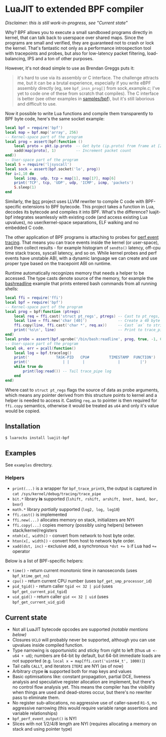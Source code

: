 # LuaJIT to extended BPF compiler

*Disclaimer: this is still work-in-progress, see "Current state"*

Why? BPF allows you to execute a small sandboxed programs directly in kernel, that can talk back to userspace over shared maps. Since the programs are small and verified, they are guaranteed not to crash or lock the kernel. That's fantastic not only as a performance introspection tool with tracepoints and probes, but also for low-latency packet filtering, load-balancing, IPS and a ton of other purposes.

However, it's not dead simple to use as Brendan Greggs puts it:

> it's hard to use via its assembly or C interface. The challenge attracts me, but it can be a brutal experience, especially if you write eBPF assembly directly (eg, see `bpf_insn_prog[]` from sock_example.c; I've yet to code one of these from scratch that compiles). The C interface is better (see other examples in [samples/bpf](https://github.com/torvalds/linux/tree/master/samples/bpf)), but it's still laborious and difficult to use.

Now it possible to write Lua functions and compile them transparently to BPF byte code, here's the same socket example:

```lua
local bpf = require('bpf')
local map = bpf.map('array', 256)
-- Kernel-space part of the program
local prog = assert(bpf(function ()
	local proto = pkt.ip.proto  -- Get byte (ip.proto) from frame at [23]
	xadd(map[proto], 1)         -- Increment packet count
end))
-- User-space part of the program
local S = require('ljsyscall')
local sock = assert(bpf.socket('lo', prog))
for i=1,10 do
	local icmp, udp, tcp = map[1], map[17], map[6]
	print('TCP', tcp, 'UDP', udp, 'ICMP', icmp, 'packets')
	S.sleep(1)
end
```

Similarly, the [bcc][bcc] project uses LLVM rewriter to compile C code with BPF-specific extensions to BPF bytecode. This project takes a function in Lua, decodes its bytecode and compiles it into BPF. What's the difference? luajit-bpf integrates seamlessly with existing code (and access existing Lua upvalues), no user/kernel-space separations, ELF walking and no embedded C code.

The other application of BPF programs is attaching to probes for [perf event tracing][tracing]. That means you can trace events inside the kernel (or user-space), and then collect results - for example histogram of `sendto()` latency, off-cpu time stack traces, syscall latency, and so on. While kernel probes and perf events have unstable ABI, with a dynamic language we can create and use proper type based on the tracepoint ABI on runtime.

Runtime automatically recognizes memory that needs a helper to be accessed. The type casts denote source of the memory, for example the [bashreadline][bashreadline] example that prints entered bash commands from all running shells:

```lua
local ffi = require('ffi')
local bpf = require('bpf')
-- Kernel-space part of the program
local prog = bpf(function (ptregs)
	local req = ffi.cast('struct pt_regs', ptregs) -- Cast to pt_regs, specialized type.
	local line = ffi.new('char [40]')              -- Create a 40 byte buffer on stack
	ffi.copy(line, ffi.cast('char *', req.ax))     -- Cast `ax` to string pointer and copy to buffer
	print('%s\n', line)                            -- Print to trace_pipe
end)
local probe = assert(bpf.uprobe('/bin/bash:readline', prog, true, -1, 0))
-- User-space part of the program
local ok, err = pcall(function()
	local log = bpf.tracelog()
	print('            TASK-PID   CPU#         TIMESTAMP  FUNCTION')
	print('               | |      |               |         |')
	while true do
		print(log:read()) -- Tail trace_pipe log
	end
end)
```

Where cast to `struct pt_regs` flags the source of data as probe arguments, which means any pointer derived
from this structure points to kernel and a helper is needed to access it. Casting `req.ax` to pointer is then required for `ffi.copy` semantics, otherwise it would be treated as `u64` and only it's value would be
copied.

## Installation

```bash
$ luarocks install luajit-bpf
```

## Examples

See `examples` directory.

### Helpers

* `print(...)` is a wrapper for `bpf_trace_printk`, the output is captured in `cat /sys/kernel/debug/tracing/trace_pipe`
* `bit.*` library **is** supported (`lshift, rshift, arshift, bnot, band, bor, bxor`)
* `math.*` library *partially* supported (`log2, log, log10`)
* `ffi.cast()` is implemented
* `ffi.new(...)` allocates memory on stack, initializers are NYI
* `ffi.copy(...)` copies memory (possibly using helpers) between stack/kernel/registers
* `ntoh(x[, width])` - convert from network to host byte order.
* `hton(x[, width])` - convert from host to network byte order.
* `xadd(dst, inc)` - exclusive add, a synchronous `*dst += b` if Lua had `+=` operator

Below is a list of BPF-specific helpers:

* `time()` - return current monotonic time in nanoseconds (uses `bpf_ktime_get_ns`)
* `cpu()` - return current CPU number (uses `bpf_get_smp_processor_id`)
* `pid_tgid()` - return caller `tgid << 32 | pid` (uses `bpf_get_current_pid_tgid`)
* `uid_gid()` - return caller `gid << 32 | uid` (uses `bpf_get_current_uid_gid`)

## Current state

* Not all LuaJIT bytecode opcodes are supported *(notable mentions below)*
* Closures `UCLO` will probably never be supported, although you can use upvalues inside compiled function.
* Type narrowing is opportunistic and sticky from right to left (thus `u8 <- u64 + u8`); numbers are 64-bit by default, but 64-bit immediate loads are not supported (e.g. `local x = map[ffi.cast('uint64_t', 1000)]`)
* Tail calls `CALLT`, and iterators `ITERI` are NYI (as of now)
* Arbitrary ctype **is** supported both for map keys and values
* Basic optimisations like: constant propagation, partial DCE, liveness analysis and speculative register allocation are implement, but there's no control flow analysis yet. This means the compiler has the visibility when things are used and dead-stores occur, but there's no rewriter pass to eliminate them.
* No register sub-allocations, no aggressive use of caller-saved `R1-5`, no aggressive narrowing (this would require variable range assertions and variable relationships)
* `bpf_perf_event_output()` is NYI
* Slices with not 1/2/4/8 length are NYI (requires allocating a memory on stack and using pointer type)


[bcc]: https://github.com/iovisor/bcc
[tracing]: http://www.brendangregg.com/blog/2016-03-05/linux-bpf-superpowers.html
[bashreadline]: http://www.brendangregg.com/blog/2016-02-08/linux-ebpf-bcc-uprobes.html
